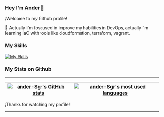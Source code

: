 ### Hey I'm Ander 👋

¡Welcome to my Github profile!

🚀 Actually I'm foscused in improve my habilities in DevOps, actually I'm learning IaC with tools like cloudformation, terraform, vagrant.


### My Skills
[![My Skills](https://skillicons.dev/icons?i=js,html,css,c,react,styledcomponents,php,laravel,linux)](https://skillicons.dev)

### My Stats on Github

---
| [![ander-Sgr's GitHub stats](https://github-readme-stats.vercel.app/api?username=ander-Sgr&count_private=true&show_icons=true&hide=issues&hide_border=true&theme=onedark)](https://github.com/ander-Sgr?tab=repositories) | [![ander-Sgr's most used languages](https://github-readme-stats.vercel.app/api/top-langs/?username=ander-Sgr&layout=compact&hide_border=true&theme=onedark)](https://github.com/ander-Sgr?tab=repositories) |
|:-:|:-:|


¡Thanks for watching my profile!

---

